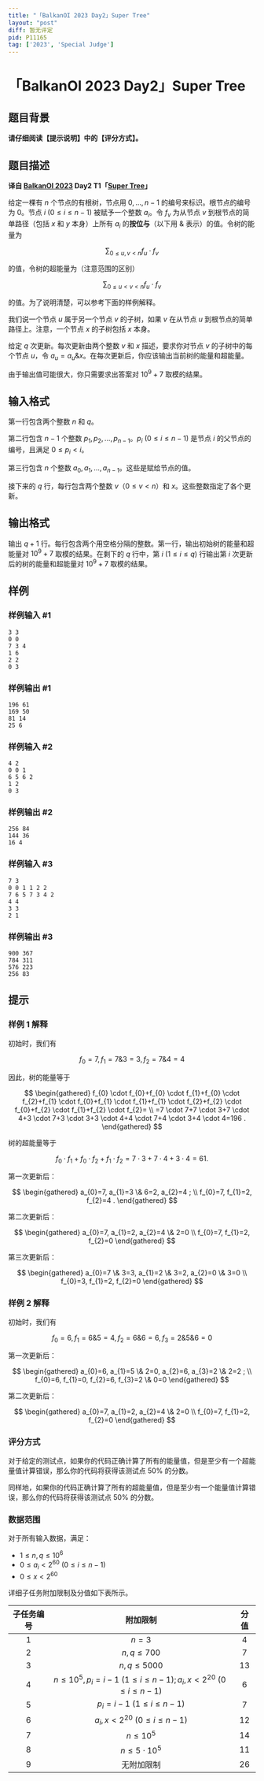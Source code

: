 ```yaml
---
title: "「BalkanOI 2023 Day2」Super Tree"
layout: "post"
diff: 暂无评定
pid: P11165
tag: ['2023', 'Special Judge']
---
```

# 「BalkanOI 2023 Day2」Super Tree
## 题目背景

**请仔细阅读【提示说明】中的【评分方式】。**
## 题目描述

**译自 [BalkanOI 2023](https://boi2023.zotks.si) Day2 T1「[Super Tree](https://boi2023.zotks.si/wp-content/uploads/day_2/d2_tree/en.pdf)」**

给定一棵有 $n$ 个节点的有根树，节点用 $0, \ldots, n-1$ 的编号来标识。根节点的编号为 $0$。节点 $i\ (0\leq i\leq n-1)$ 被赋予一个整数 $a_{i}$。令 $f_{v}$ 为从节点 $v$ 到根节点的简单路径（包括 $x$ 和 $y$ 本身）上所有 $a_{i}$ 的**按位与**（以下用 $\&$ 表示）的值。令树的能量为

$$
\sum_{0 \leq u, v<n} f_{u} \cdot f_{v}
$$

的值，令树的超能量为（注意范围的区别）

$$
\sum_{0 \leq u<v<n} f_{u} \cdot f_{v}
$$

的值。为了说明清楚，可以参考下面的样例解释。

我们说一个节点 $u$ 属于另一个节点 $v$ 的子树，如果 $v$ 在从节点 $u$ 到根节点的简单路径上。注意，一个节点 $x$ 的子树包括 $x$ 本身。

给定 $q$ 次更新。每次更新由两个整数 $v$ 和 $x$ 描述，要求你对节点 $v$ 的子树中的每个节点 $u$，令 $a_{u}=a_{u} \& x$。在每次更新后，你应该输出当前树的能量和超能量。

由于输出值可能很大，你只需要求出答案对 $10^{9}+7$ 取模的结果。
## 输入格式

第一行包含两个整数 $n$ 和 $q$。

第二行包含 $n-1$ 个整数 $p_{1}, p_{2}, \ldots, p_{n-1}$。$p_{i}\ (0\leq i\leq n-1)$ 是节点 $i$ 的父节点的编号，且满足 $0 \leq p_{i}<i$。

第三行包含 $n$ 个整数 $a_{0}, a_{1}, \ldots, a_{n-1}$。这些是赋给节点的值。

接下来的 $q$ 行，每行包含两个整数 $v$（$0 \leq v<n$）和 $x$。这些整数指定了各个更新。
## 输出格式

输出 $q+1$ 行。每行包含两个用空格分隔的整数。第一行，输出初始树的能量和超能量对 $10^{9}+7$ 取模的结果。在剩下的 $q$ 行中，第 $i\ (1\leq i\leq q)$ 行输出第 $i$ 次更新后的树的能量和超能量对 $10^{9}+7$ 取模的结果。


## 样例

### 样例输入 #1
```
3 3
0 0
7 3 4
1 6
2 2
0 3
```
### 样例输出 #1
```
196 61
169 50
81 14
25 6
```
### 样例输入 #2
```
4 2
0 0 1
6 5 6 2
1 2
0 3
```
### 样例输出 #2
```
256 84
144 36
16 4
```
### 样例输入 #3
```
7 3
0 0 1 1 2 2
7 6 5 7 3 4 2
4 4
3 3
2 1
```
### 样例输出 #3
```
900 367
784 311
576 223
256 83
```
## 提示

### 样例 1 解释

初始时，我们有

$$
f_{0}=7, f_{1}=7 \& 3=3, f_{2}=7 \& 4=4
$$

因此，树的能量等于

$$
\begin{gathered}
f_{0} \cdot f_{0}+f_{0} \cdot f_{1}+f_{0} \cdot f_{2}+f_{1} \cdot f_{0}+f_{1} \cdot f_{1}+f_{1} \cdot f_{2}+f_{2} \cdot f_{0}+f_{2} \cdot f_{1}+f_{2} \cdot f_{2}= \\
=7 \cdot 7+7 \cdot 3+7 \cdot 4+3 \cdot 7+3 \cdot 3+3 \cdot 4+4 \cdot 7+4 \cdot 3+4 \cdot 4=196 .
\end{gathered}
$$

树的超能量等于

$$
f_{0} \cdot f_{1}+f_{0} \cdot f_{2}+f_{1} \cdot f_{2}=7 \cdot 3+7 \cdot 4+3 \cdot 4=61 \text {. }
$$

第一次更新后：

$$
\begin{gathered}
a_{0}=7, a_{1}=3 \& 6=2, a_{2}=4 ; \\
f_{0}=7, f_{1}=2, f_{2}=4 .
\end{gathered}
$$

第二次更新后：

$$
\begin{gathered}
a_{0}=7, a_{1}=2, a_{2}=4 \& 2=0 \\
f_{0}=7, f_{1}=2, f_{2}=0
\end{gathered}
$$

第三次更新后：

$$
\begin{gathered}
a_{0}=7 \& 3=3, a_{1}=2 \& 3=2, a_{2}=0 \& 3=0 \\
f_{0}=3, f_{1}=2, f_{2}=0
\end{gathered}
$$

### 样例 2 解释

初始时，我们有

$$
f_{0}=6, f_{1}=6 \& 5=4, f_{2}=6 \& 6=6, f_{3}=2 \& 5 \& 6=0
$$

第一次更新后：

$$
\begin{gathered}
a_{0}=6, a_{1}=5 \& 2=0, a_{2}=6, a_{3}=2 \& 2=2 ; \\
f_{0}=6, f_{1}=0, f_{2}=6, f_{3}=2 \& 0=0
\end{gathered}
$$

第二次更新后：

$$
\begin{gathered}
a_{0}=7, a_{1}=2, a_{2}=4 \& 2=0 \\
f_{0}=7, f_{1}=2, f_{2}=0
\end{gathered}
$$

### 评分方式

对于给定的测试点，如果你的代码正确计算了所有的能量值，但是至少有一个超能量值计算错误，那么你的代码将获得该测试点 $50 \%$ 的分数。

同样地，如果你的代码正确计算了所有的超能量值，但是至少有一个能量值计算错误，那么你的代码将获得该测试点 $50 \%$ 的分数。

### 数据范围

对于所有输入数据，满足：

- $1 \leq n, q \leq 10^{6}$
- $0 \leq a_{i}<2^{60}\ (0\leq i\leq n-1)$
- $0 \leq x<2^{60}$

详细子任务附加限制及分值如下表所示。

| 子任务编号 |  附加限制  | 分值 |
| :--: | :--: | :--: |
| $1$ | $n=3$ | $4$ |
| $2$ | $n, q \leq 700$ | $7$ |
| $3$ | $n, q \leq 5000$ | $13$ |
| $4$ | $n \leq 10^{5}, p_{i}=i-1\ (1\leq i\leq n-1);a_{i}, x<2^{20}\ (0\leq i\leq n-1)$ | $6$ |
| $5$ | $p_{i}=i-1\ (1\leq i\leq n-1)$ | $7$ |
| $6$ | $a_{i}, x<2^{20}\ (0\leq i\leq n-1)$ | $12$ |
| $7$ | $n \leq 10^{5}$ | $14$ |
| $8$ | $n \leq 5 \cdot 10^{5}$ | $11$ |
| $9$ | 无附加限制 | $26$ |
